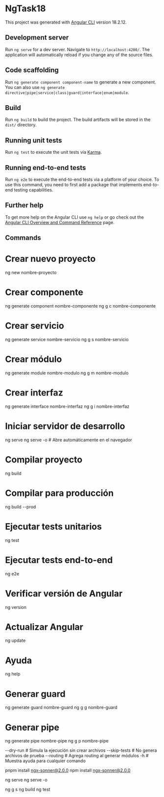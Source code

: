 # NgTask18

This project was generated with [Angular CLI](https://github.com/angular/angular-cli) version 18.2.12.

## Development server

Run `ng serve` for a dev server. Navigate to `http://localhost:4200/`. The application will automatically reload if you change any of the source files.

## Code scaffolding

Run `ng generate component component-name` to generate a new component. You can also use `ng generate directive|pipe|service|class|guard|interface|enum|module`.

## Build

Run `ng build` to build the project. The build artifacts will be stored in the `dist/` directory.

## Running unit tests

Run `ng test` to execute the unit tests via [Karma](https://karma-runner.github.io).

## Running end-to-end tests

Run `ng e2e` to execute the end-to-end tests via a platform of your choice. To use this command, you need to first add a package that implements end-to-end testing capabilities.

## Further help

To get more help on the Angular CLI use `ng help` or go check out the [Angular CLI Overview and Command Reference](https://angular.dev/tools/cli) page.


## Commands

# Crear nuevo proyecto
ng new nombre-proyecto

# Crear componente
ng generate component nombre-componente
ng g c nombre-componente

# Crear servicio
ng generate service nombre-servicio
ng g s nombre-servicio

# Crear módulo
ng generate module nombre-modulo
ng g m nombre-modulo

# Crear interfaz
ng generate interface nombre-interfaz
ng g i nombre-interfaz

# Iniciar servidor de desarrollo
ng serve
ng serve -o  # Abre automáticamente en el navegador

# Compilar proyecto
ng build

# Compilar para producción
ng build --prod

# Ejecutar tests unitarios
ng test

# Ejecutar tests end-to-end
ng e2e

# Verificar versión de Angular
ng version

# Actualizar Angular
ng update

# Ayuda
ng help

# Generar guard
ng generate guard nombre-guard
ng g g nombre-guard

# Generar pipe
ng generate pipe nombre-pipe
ng g p nombre-pipe

--dry-run    # Simula la ejecución sin crear archivos
--skip-tests # No genera archivos de prueba
--routing    # Agrega routing al generar módulos
-h           # Muestra ayuda para cualquier comando

pnpm install ngx-sonner@2.0.0
npm install ngx-sonner@2.0.0

ng serve
ng serve -o

ng g s <nombre-servicio>
ng build
ng test
